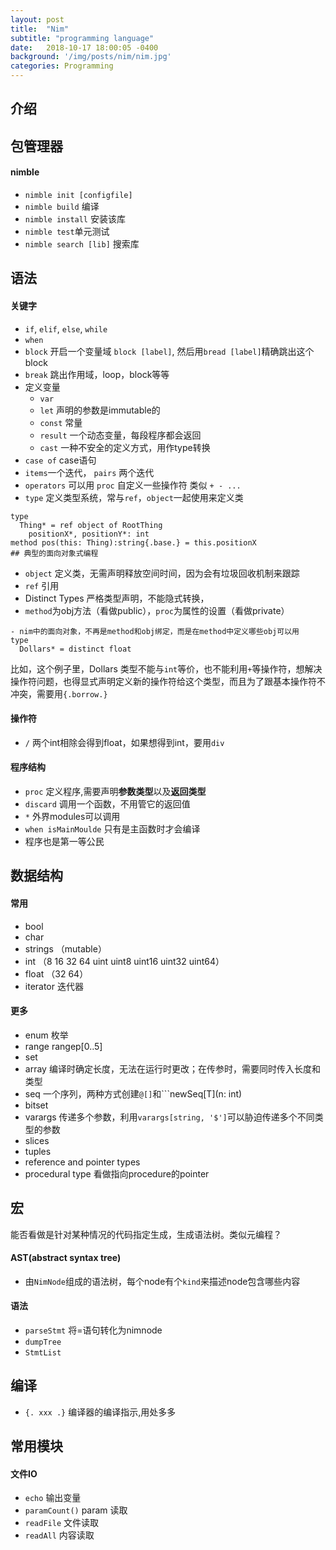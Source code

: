 ```yaml
---
layout: post
title:  "Nim"
subtitle: "programming language"
date:   2018-10-17 18:00:05 -0400
background: '/img/posts/nim/nim.jpg'
categories: Programming
---
```

## 介绍

## 包管理器
#### nimble
- ```nimble init [configfile]```
- ```nimble build``` 编译
- ```nimble install``` 安装该库
- ```nimble test```单元测试
- ```nimble search [lib]``` 搜索库

## 语法
#### 关键字
- ```if```, ```elif```, ```else```, ```while```
- ```when```
- ```block``` 开启一个变量域 ```block [label]```, 然后用```bread [label]```精确跳出这个block
- ```break``` 跳出作用域，loop，block等等
- 定义变量
    - ```var```
    - ```let``` 声明的参数是immutable的
    - ```const``` 常量
    - ```result``` 一个动态变量，每段程序都会返回
    - ```cast``` 一种不安全的定义方式，用作type转换
- ``` case of ``` case语句
- ```items```一个迭代， ```pairs``` 两个迭代
- ```operators``` 可以用 ```proc``` 自定义一些操作符 类似 ```+ - ...```
- ```type``` 定义类型系统，常与```ref```，```object```一起使用来定义类
```
type
  Thing* = ref object of RootThing
    positionX*, positionY*: int
method pos(this: Thing):string{.base.} = this.positionX
## 典型的面向对象式编程
```

- ```object``` 定义类，无需声明释放空间时间，因为会有垃圾回收机制来跟踪
- ```ref``` 引用
- Distinct Types 严格类型声明，不能隐式转换，
- ```method```为obj方法（看做public），```proc```为属性的设置（看做private） 
```
- nim中的面向对象，不再是method和obj绑定，而是在method中定义哪些obj可以用
type
  Dollars* = distinct float
```
比如，这个例子里，Dollars 类型不能与```int```等价，也不能利用```+```等操作符，想解决操作符问题，也得显式声明定义新的操作符给这个类型，而且为了跟基本操作符不冲突，需要用```{.borrow.}```

#### 操作符
- ```/``` 两个int相除会得到float，如果想得到int，要用```div```
#### 程序结构
- ```proc``` 定义程序,需要声明**参数类型**以及**返回类型**
- ```discard``` 调用一个函数，不用管它的返回值
- ```*``` 外界modules可以调用
- ```when isMainMoulde``` 只有是主函数时才会编译
- 程序也是第一等公民
#### 

## 数据结构
#### 常用
- bool
- char
- strings  （mutable）
- int （8 16 32 64 uint uint8 uint16 uint32 uint64）
- float （32 64）
- iterator 迭代器
#### 更多
- enum 枚举
- range    rangep[0..5] 
- set
- array 编译时确定长度，无法在运行时更改；在传参时，需要同时传入长度和类型
- seq 一个序列，两种方式创建```@[]```和```newSeq[T](n: int)
- bitset 
- varargs 传递多个参数，利用```varargs[string, '$']```可以胁迫传递多个不同类型的参数
- slices
- tuples
- reference and pointer types
- procedural type 看做指向procedure的pointer

## 宏
能否看做是针对某种情况的代码指定生成，生成语法树。类似元编程？
#### AST(abstract syntax tree)
- 由```NimNode```组成的语法树，每个node有个```kind```来描述node包含哪些内容

#### 语法
- ```parseStmt``` 将=语句转化为nimnode
- ```dumpTree```
- ```StmtList```

## 编译
- ```{. xxx .}``` 编译器的编译指示,用处多多

## 常用模块
#### 文件IO
- ```echo``` 输出变量
- ```paramCount()``` param 读取
- ```readFile``` 文件读取
- ```readAll``` 内容读取